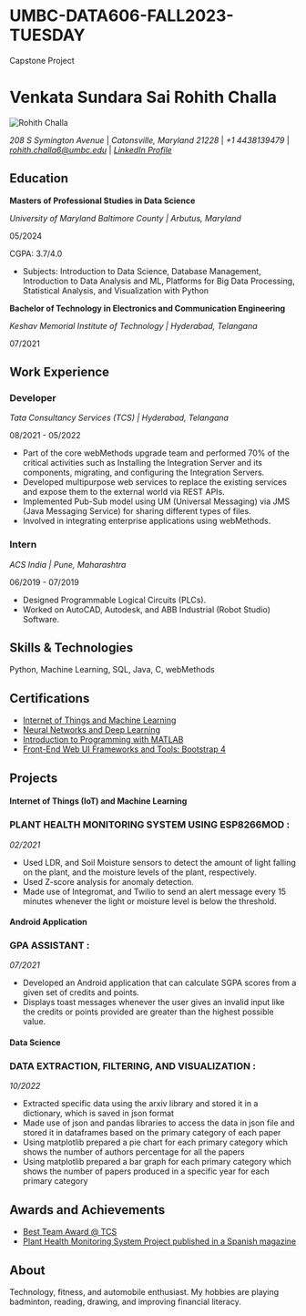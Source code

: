 # UMBC-DATA606-FALL2023-TUESDAY
Capstone Project
# Venkata Sundara Sai Rohith Challa
![Rohith Challa](https://drive.google.com/file/d/19ukqF1hP8Iq7RD-EKW5ta1pj8T3Le4Ja/view?usp=drive_link)

*208 S Symington Avenue* | *Catonsville, Maryland 21228* | *+1 4438139479* | *rohith.challa6@umbc.edu* | *[LinkedIn Profile](https://www.linkedin.com/in/rohith-challa-82868a193)*

## Education
**Masters of Professional Studies in Data Science**

*University of Maryland Baltimore County | Arbutus, Maryland*

05/2024

CGPA: 3.7/4.0
- Subjects: Introduction to Data Science, Database Management, Introduction to Data Analysis and ML, Platforms
for Big Data Processing, Statistical Analysis, and Visualization with Python

**Bachelor of Technology in Electronics and Communication Engineering**

*Keshav Memorial Institute of Technology | Hyderabad, Telangana* 

07/2021
  
## Work Experience
### Developer
*Tata Consultancy Services (TCS) | Hyderabad, Telangana*

08/2021 - 05/2022

- Part of the core webMethods upgrade team and performed 70% of the critical activities such as Installing
the Integration Server and its components, migrating, and configuring the Integration Servers.
- Developed multipurpose web services to replace the existing services and expose them to the external world
via REST APIs.
- Implemented Pub-Sub model using UM (Universal Messaging) via JMS (Java Messaging Service) for sharing
different types of files.
- Involved in integrating enterprise applications using webMethods.

### Intern
*ACS India | Pune, Maharashtra*

06/2019 - 07/2019

- Designed Programmable Logical Circuits (PLCs).
- Worked on AutoCAD, Autodesk, and ABB Industrial (Robot Studio) Software.

## Skills & Technologies

Python, Machine Learning, SQL, Java, C, webMethods

## Certifications

- [Internet of Things and Machine Learning](https://drive.google.com/file/d/1P6VQXHq-q9lXecw6QVmwgSqiU3ZDBDAq/view?usp=sharing)
- [Neural Networks and Deep Learning](https://coursera.org/verify/WPQ63J75U27G)
- [Introduction to Programming with MATLAB](https://coursera.org/verify/73CPYA9HY33H)
- [Front-End Web UI Frameworks and Tools: Bootstrap 4](https://coursera.org/verify/2GC67LP9H8XR)

## Projects
#### Internet of Things (IoT) and Machine Learning
### PLANT HEALTH MONITORING SYSTEM USING ESP8266MOD :
*02/2021*
- Used LDR, and Soil Moisture sensors to detect the amount of light falling on the plant, and the moisture
levels of the plant, respectively.
- Used Z-score analysis for anomaly detection.
- Made use of Integromat, and Twilio to send an alert message every 15 minutes whenever the light or
moisture level is below the threshold.

#### Android Application
### GPA ASSISTANT :
*07/2021*
- Developed an Android application that can calculate SGPA scores from a given set of credits and points.
- Displays toast messages whenever the user gives an invalid input like the credits or points provided are
greater than the highest possible value.

#### Data Science
### DATA EXTRACTION, FILTERING, AND VISUALIZATION :
*10/2022*
- Extracted specific data using the arxiv library and stored it in a dictionary, which is saved in json format
- Made use of json and pandas libraries to access the data in json file and stored it in dataframes based on the
primary category of each paper
- Using matplotlib prepared a pie chart for each primary category which shows the number of authors
percentage for all the papers
- Using matplotlib prepared a bar graph for each primary category which shows the number of papers
produced in a specific year for each primary category

## Awards and Achievements
- [Best Team Award @ TCS](https://drive.google.com/file/d/1wNcVvHrkboFbwtYl9PyeYAaWXt6JqnMB/view?usp=share_link)
- [Plant Health Monitoring System Project published in a Spanish magazine](https://humanizationoftechnology.com/sistema-de-monitoreo-de-la-salud-de-las-plantas/revista/iot/03/2021/)

## About
Technology, fitness, and automobile enthusiast. My hobbies are playing badminton, reading, drawing, and improving
financial literacy.
